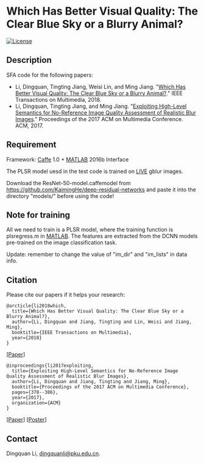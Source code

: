 # Which Has Better Visual Quality: The Clear Blue Sky or a Blurry Animal?
[![License](https://img.shields.io/github/license/mashape/apistatus.svg?maxAge=2592000)](License)

## Description
SFA code for the following papers:

- Li, Dingquan, Tingting Jiang, Weisi Lin, and Ming Jiang. "[Which Has Better Visual Quality: The Clear Blue Sky or a Blurry Animal?](https://ieeexplore.ieee.org/document/8489929)." IEEE Transactions on Multimedia, 2018.
- Li, Dingquan, Tingting Jiang, and Ming Jiang. "[Exploiting High-Level Semantics for No-Reference Image Quality Assessment of Realistic Blur Images](https://dl.acm.org/citation.cfm?id=3123266.3123322)." Proceedings of the 2017 ACM on Multimedia Conference. ACM, 2017.

## Requirement
Framework: [Caffe](https://github.com/BVLC/caffe/) 1.0 + [MATLAB](https://www.mathworks.com/products/matlab.html) 2016b Interface

The PLSR model uesd in the test code is trained on [LIVE](http://live.ece.utexas.edu/research/Quality/subjective.htm) gblur images. 

Download the ResNet-50-model.caffemodel from https://github.com/KaimingHe/deep-residual-networks and paste it into the directory "models/" before using the code!

## Note for training
All we need to train is a PLSR model, where the training function is plsregress.m in [MATLAB](https://www.mathworks.com/products/matlab.html). The features are extracted from the DCNN models pre-trained on the image classification task.

Update: remember to change the value of "im_dir" and "im_lists" in data info.

## Citation

Please cite our papers if it helps your research:

<pre><code>@arcticle{li2018which,
  title={Which Has Better Visual Quality: The Clear Blue Sky or a Blurry Animal?},
  author={Li, Dingquan and Jiang, Tingting and Lin, Weisi and Jiang, Ming},
  booktitle={IEEE Transactions on Multimedia},
  year={2018}
}</code></pre>

[[Paper](https://ieeexplore.ieee.org/document/8489929)] 

<pre><code>@inproceedings{li2017exploiting,
  title={Exploiting High-Level Semantics for No-Reference Image Quality Assessment of Realistic Blur Images},
  author={Li, Dingquan and Jiang, Tingting and Jiang, Ming},
  booktitle={Proceedings of the 2017 ACM on Multimedia Conference},
  pages={378--386},
  year={2017},
  organization={ACM}
}</code></pre>

[[Paper](https://www.researchgate.net/profile/Dingquan_Li3/publication/320541334_Exploiting_High-Level_Semantics_for_No-Reference_Image_Quality_Assessment_of_Realistic_Blur_Images/links/5a0c14cba6fdccc69edaa035/Exploiting-High-Level-Semantics-for-No-Reference-Image-Quality-Assessment-of-Realistic-Blur-Images.pdf)] 
[[Poster](./acmmm17_poster-updated.pdf)]

## Contact
Dingquan Li, dingquanli@pku.edu.cn.
